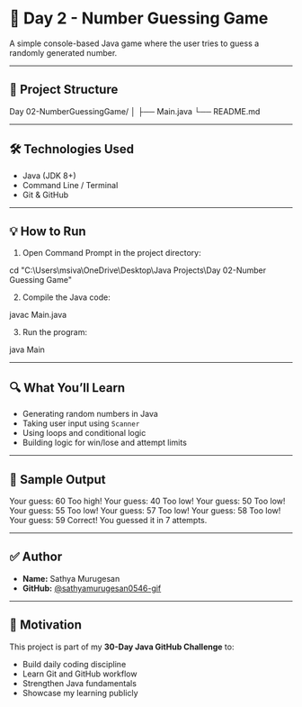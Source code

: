 # 🎯 Day 2 - Number Guessing Game

A simple console-based Java game where the user tries to guess a randomly generated number.

---

## 📁 Project Structure

Day 02-NumberGuessingGame/
│
├── Main.java
└── README.md

---

## 🛠️ Technologies Used

- Java (JDK 8+)
- Command Line / Terminal
- Git & GitHub

---

## 💡 How to Run

1. Open Command Prompt in the project directory:

cd "C:\Users\msiva\OneDrive\Desktop\Java Projects\Day 02-Number Guessing Game"

2. Compile the Java code:

javac Main.java

3. Run the program:

java Main

---

## 🔍 What You’ll Learn

- Generating random numbers in Java
- Taking user input using `Scanner`
- Using loops and conditional logic
- Building logic for win/lose and attempt limits

---

## 📝 Sample Output

Your guess: 60
Too high!
Your guess: 40
Too low!
Your guess: 50
Too low!
Your guess: 55
Too low!
Your guess: 57
Too low!
Your guess: 58
Too low!
Your guess: 59
Correct! You guessed it in 7 attempts.

---

## ✅ Author

- **Name:** Sathya Murugesan  
- **GitHub:** [@sathyamurugesan0546-gif](https://github.com/sathyamurugesan0546-gif)

---

## 🌟 Motivation

This project is part of my **30-Day Java GitHub Challenge** to:
- Build daily coding discipline
- Learn Git and GitHub workflow
- Strengthen Java fundamentals
- Showcase my learning publicly
